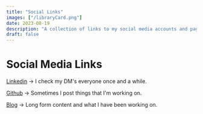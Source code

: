 ```yaml
---
title: "Social Links"
images: ["/libraryCard.png"]
date: 2023-08-19
description: "A collection of links to my social media accounts and pages"
draft: false 
---
```


# Social Media Links

[Linkedin](https://www.linkedin.com/in/gabrielrob) ->  I check my DM's everyone once and a while.

[Github](https://github.com/gaberob) -> Sometimes I post things that I'm working on.

[Blog](https://contactroberts.com) -> Long form content and what I have been working on.
